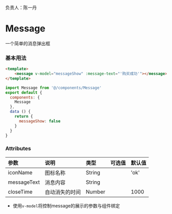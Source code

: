 负责人：陈一丹

# Message

一个简单的消息弹出框

### 基本用法

```html
<template>
    <message v-model="messageShow" :message-text="'购买成功'"></message>
</template>
```

```js
import Message from '@/components/Message'
export default {
  components: {
    Message
  },
  data () {
    return {
      messageShow: false
    }
  }
}
```

### Attributes

| 参数 | 说明 | 类型 | 可选值 | 默认值 |
| :--- | :--- | :--- | :--- | :--- |
| iconName | 图标名称 | String |  | 'ok' |
| messageText | 消息内容 | String |  |  |
| closeTime | 自动消失的时间 | Number |  | 1000 |

* 使用`v-model`将控制message的展示的参数与组件绑定




